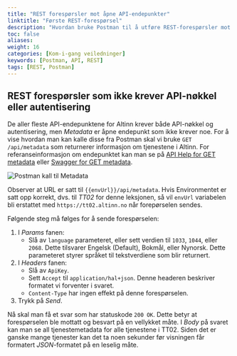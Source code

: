```yaml
---
title: "REST forespørsler mot åpne API-endepunkter"
linktitle: "Første REST-forespørsel"
description: "Hvordan bruke Postman til å utføre REST-forespørsler mot de åpne Altinn API-endepunktene, som ikke krever autentisering eller API-nøkler."
toc: false
aliases:
weight: 16
categories: [Kom-i-gang veiledninger]
keywords: [Postman, API, REST]
tags: [REST, Postman]
---
```


## REST forespørsler som ikke krever API-nøkkel eller autentisering
De aller fleste API-endepunktene for Altinn krever både API-nøkkel og autentisering, men *Metadata* er åpne endepunkt som ikke krever noe.
For å vise hvordan man kan kalle disse fra Postman skal vi bruke `GET /api/metadata` som returnerer informasjon om tjenestene i Altinn.
For referanseinformasjon om endepunktet kan man se på [API Help for GET metadata](https://www.altinn.no/api/Help/Api/GET-metadata_language) eller [Swagger for GET metadata](/docs/referanse/openapi-swagger/metadata-api/metadata/#/Services/GetMetadata).

![Postman kall til Metadata](/docs/images/guides/postman/Postman-metadata-request.png "Postman GET metadata request")

Observer at URL er satt til `{{envUrl}}/api/metadata`. Hvis Environmentet er satt opp korrekt, dvs. til *TT02* for denne leksjonen, så vil `envUrl` variabelen bli erstattet med `https://tt02.altinn.no` når forepørselen sendes.

Følgende steg må følges for å sende forespørselen:
1. I *Params* fanen:
    * Slå av `language` parameteret, eller sett verdien til `1033`, `1044`, eller `2068`. Dette tilsvarer Engelsk (Default), Bokmål, eller Nynorsk. Dette parameteret styrer språket til tekstverdiene som blir returnert.
2. I *Headers* fanen:
    * Slå av `ApiKey`.
    * Sett `Accept` til `application/hal+json`. Denne headeren beskriver formatet vi forventer i svaret.
    * `Content-Type` har ingen effekt på denne forespørselen.
3. Trykk på *Send*.

Nå skal man få et svar som har statuskode `200 OK`. Dette betyr at forespørselen ble mottatt og besvart på en vellykket måte.
I *Body* på svaret kan man se all tjenestemetadata for alle tjenestene i TT02.
Siden det er ganske mange tjenester kan det ta noen sekunder før visningen får formatert *JSON*-formatet på en leselig måte.
